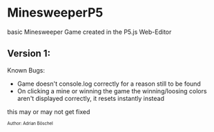 # MinesweeperP5
basic Minesweeper Game created in the P5.js Web-Editor

## Version 1:
Known Bugs:
  - Game doesn't console.log correctly for a reason still to be found
  - On clicking a mine or winning the game the winning/loosing colors aren't displayed correctly, it resets instantly instead

this may or may not get fixed


<sup><sub>Author: Adrian Böschel</sup></sub>
